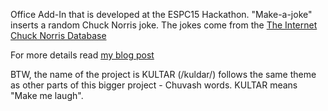 Office Add-In that is developed at the ESPC15 Hackathon. "Make-a-joke" inserts a random Chuck Norris joke. The jokes come from the [The Internet Chuck Norris Database](http://www.icndb.com/api/)

For more details read [my blog post](http://chuvash.eu/2015/11/11/my-first-office-add-in/)

BTW, the name of the project is KULTAR (/kuldar/) follows the same theme as other parts of this bigger project - Chuvash words. KULTAR means "Make me laugh". 
